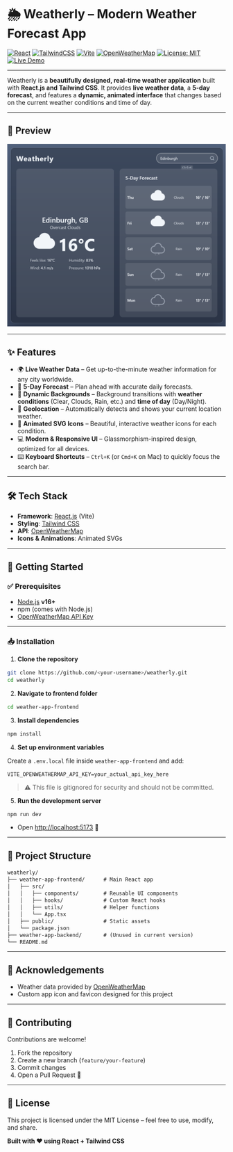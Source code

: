 # 🌦️ Weatherly – Modern Weather Forecast App

[![React](https://img.shields.io/badge/React-18-61DAFB?logo=react\&logoColor=white)](https://react.dev/)
[![TailwindCSS](https://img.shields.io/badge/TailwindCSS-3-38B2AC?logo=tailwindcss\&logoColor=white)](https://tailwindcss.com/)
[![Vite](https://img.shields.io/badge/Vite-Build-646CFF?logo=vite\&logoColor=white)](https://vitejs.dev/)
[![OpenWeatherMap](https://img.shields.io/badge/API-OpenWeatherMap-FF9800?logo=openstreetmap\&logoColor=white)](https://openweathermap.org/api)
[![License: MIT](https://img.shields.io/badge/License-MIT-green.svg)](./LICENSE)
[![Live Demo](https://img.shields.io/badge/Live-Demo-blue?logo=vercel)](https://your-deployment-link.com)

---

Weatherly is a **beautifully designed, real-time weather application** built with **React.js and Tailwind CSS**.
It provides **live weather data**, a **5-day forecast**, and features a **dynamic, animated interface** that changes based on the current weather conditions and time of day.

---

## 📸 Preview

![Weatherly App Screenshot](./screenshots/Screenshot%202025-10-02%20024558.png)

---

## ✨ Features

* 🌍 **Live Weather Data** – Get up-to-the-minute weather information for any city worldwide.
* 📅 **5-Day Forecast** – Plan ahead with accurate daily forecasts.
* 🌌 **Dynamic Backgrounds** – Background transitions with **weather conditions** (Clear, Clouds, Rain, etc.) and **time of day** (Day/Night).
* 📍 **Geolocation** – Automatically detects and shows your current location weather.
* 🎨 **Animated SVG Icons** – Beautiful, interactive weather icons for each condition.
* 💻 **Modern & Responsive UI** – Glassmorphism-inspired design, optimized for all devices.
* ⌨️ **Keyboard Shortcuts** – `Ctrl+K` (or `Cmd+K` on Mac) to quickly focus the search bar.

---

## 🛠️ Tech Stack

* **Framework**: [React.js](https://react.dev/) (Vite)
* **Styling**: [Tailwind CSS](https://tailwindcss.com/)
* **API**: [OpenWeatherMap](https://openweathermap.org/api)
* **Icons & Animations**: Animated SVGs

---

## 🚀 Getting Started

### ✅ Prerequisites

* [Node.js](https://nodejs.org/) **v16+**
* npm (comes with Node.js)
* [OpenWeatherMap API Key](https://openweathermap.org/api)

---

### 📥 Installation

1. **Clone the repository**

```bash
git clone https://github.com/<your-username>/weatherly.git
cd weatherly
```

2. **Navigate to frontend folder**

```bash
cd weather-app-frontend
```

3. **Install dependencies**

```bash
npm install
```

4. **Set up environment variables**

Create a `.env.local` file inside `weather-app-frontend` and add:

```env
VITE_OPENWEATHERMAP_API_KEY=your_actual_api_key_here
```

> ⚠️ This file is gitignored for security and should not be committed.

5. **Run the development server**

```bash
npm run dev
```

* Open [http://localhost:5173](http://localhost:5173) 🎉

---

## 📂 Project Structure

```
weatherly/
├── weather-app-frontend/      # Main React app
│   ├── src/
│   │   ├── components/        # Reusable UI components
│   │   ├── hooks/             # Custom React hooks
│   │   ├── utils/             # Helper functions
│   │   └── App.tsx
│   ├── public/                # Static assets
│   └── package.json
├── weather-app-backend/       # (Unused in current version)
└── README.md
```

---

## 🙏 Acknowledgements

* Weather data provided by [OpenWeatherMap](https://openweathermap.org/api)
* Custom app icon and favicon designed for this project

---

## 🤝 Contributing

Contributions are welcome!

1. Fork the repository
2. Create a new branch (`feature/your-feature`)
3. Commit changes
4. Open a Pull Request 🚀

---

## 📜 License

This project is licensed under the MIT License – feel free to use, modify, and share.

**Built with ❤️ using React + Tailwind CSS**
